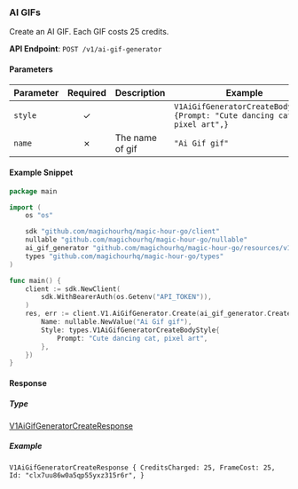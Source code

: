 
### AI GIFs <a name="create"></a>

Create an AI GIF. Each GIF costs 25 credits.

**API Endpoint**: `POST /v1/ai-gif-generator`

#### Parameters

| Parameter | Required | Description | Example |
|-----------|:--------:|-------------|--------|
| `style` | ✓ |  | `V1AiGifGeneratorCreateBodyStyle {Prompt: "Cute dancing cat, pixel art",}` |
| `name` | ✗ | The name of gif | `"Ai Gif gif"` |

#### Example Snippet

```go
package main

import (
	os "os"

	sdk "github.com/magichourhq/magic-hour-go/client"
	nullable "github.com/magichourhq/magic-hour-go/nullable"
	ai_gif_generator "github.com/magichourhq/magic-hour-go/resources/v1/ai_gif_generator"
	types "github.com/magichourhq/magic-hour-go/types"
)

func main() {
	client := sdk.NewClient(
		sdk.WithBearerAuth(os.Getenv("API_TOKEN")),
	)
	res, err := client.V1.AiGifGenerator.Create(ai_gif_generator.CreateRequest{
		Name: nullable.NewValue("Ai Gif gif"),
		Style: types.V1AiGifGeneratorCreateBodyStyle{
			Prompt: "Cute dancing cat, pixel art",
		},
	})
}

```

#### Response

##### Type
[V1AiGifGeneratorCreateResponse](/types/v1_ai_gif_generator_create_response.go)

##### Example
`V1AiGifGeneratorCreateResponse {
CreditsCharged: 25,
FrameCost: 25,
Id: "clx7uu86w0a5qp55yxz315r6r",
}`
